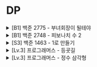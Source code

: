 # DP

<details>
    <summary>[B1] 백준 2775 - 부녀회장이 될테야</summary>

```js
const fs = require('fs');
const input = fs.readFileSync('/dev/stdin').toString().trim();
const [T, ...kn] = input.split('\n').map(Number);
const memo = Array.from({ length: 15 }, () => Array(14).fill(0));
const result = [];

for (let i = 0; i < 15; i++) {
  for (let j = 0; j < 14; j++) {
    if (i === 0) {
      memo[i][j] = j + 1;
    } else if (j === 0) {
      memo[i][j] = 1;
    } else {
      memo[i][j] = memo[i - 1][j] + memo[i][j - 1];
    }
  }
}

for (let i = 0; i < T; i++) {
  const k = kn[i * 2];
  const n = kn[i * 2 + 1] - 1;

  result.push(memo[k][n]);
}

console.log(result.join('\n'));
```

</details>

<details>
    <summary>[B1] 백준 2748 - 피보나치 수 2</summary>

```js
const fs = require('fs');
const input = fs.readFileSync('/dev/stdin').toString().trim();
const memo = [0, 1];

const recursion = n => {
  if (memo[n] !== undefined) return memo[n];

  memo[n] = BigInt(recursion(n - 1)) + BigInt(recursion(n - 2));

  return memo[n];
};

console.log(recursion(Number(input)).toString());
```

</details>

<details>
    <summary>[S3] 백준 1463 - 1로 만들기</summary>

```js
const fs = require('fs');
const input = fs.readFileSync('/dev/stdin').toString().trim();
const memo = [0, 0];

const recursion = n => {
  if (memo[n] !== undefined) return memo[n];

  if (n % 6 === 0) memo[n] = Math.min(recursion(n / 3), recursion(n / 2)) + 1;
  else if (n % 3 === 0)
    memo[n] = Math.min(recursion(n / 3), recursion(n - 1)) + 1;
  else if (n % 2 === 0)
    memo[n] = Math.min(recursion(n / 2), recursion(n - 1)) + 1;
  else memo[n] = recursion(n - 1) + 1;

  return memo[n];
};

console.log(recursion(Number(input)));
```

</details>

<details>
    <summary>[Lv.3] 프로그래머스 - 등굣길</summary>

```js
function solution(m, n, puddles) {
  const memo = Array.from({ length: n + 1 }, () => Array(m + 1).fill(0));

  puddles.forEach(([x, y]) => (memo[y][x] = -1));

  memo[1][1] = 1;

  for (let i = 1; i <= n; i++) {
    for (let j = 1; j <= m; j++) {
      if (memo[i][j] === -1) continue;
      if (memo[i][j - 1] !== -1) memo[i][j] += memo[i][j - 1] % 1000000007;
      if (memo[i - 1][j] !== -1) memo[i][j] += memo[i - 1][j] % 1000000007;
    }
  }

  return memo[n][m] % 1000000007;
}
```

</details>

<details>
    <summary>[Lv.3] 프로그래머스 - 정수 삼각형</summary>

```js
function solution(triangle) {
  const memo = [...triangle];

  for (let i = memo.length - 2; 0 <= i; i--) {
    for (let j = 0; j < memo[i].length; j++) {
      memo[i][j] += Math.max(memo[i + 1][j], memo[i + 1][j + 1]);
    }
  }

  return memo[0][0];
}
```

</details>
